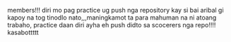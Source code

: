members!!! diri mo pag practice ug push nga repository kay si bai aribal gi kapoy na tog tinodlo nato,,,maningkamot ta para mahuman na ni atoang trabaho, practice daan diri ayha eh push didto sa scocerers nga repo!!!! kasabottttt